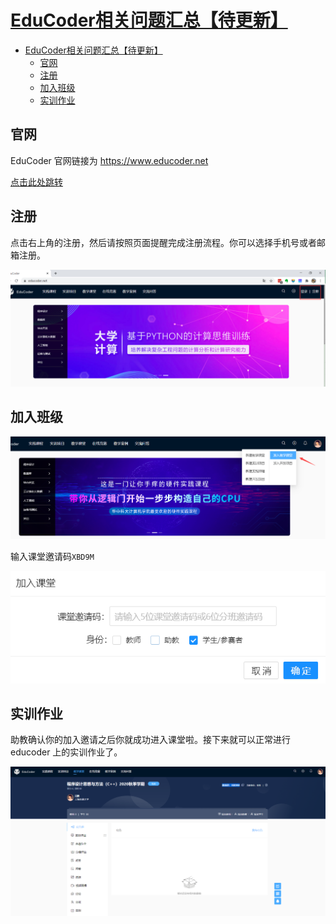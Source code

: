 # [EduCoder相关问题汇总【待更新】](https://github.com/OneForward/TACpp/blob/master/tutorials/EduCoder.md)

- [EduCoder相关问题汇总【待更新】](#educoder相关问题汇总待更新)
  - [官网](#官网)
  - [注册](#注册)
  - [加入班级](#加入班级)
  - [实训作业](#实训作业)

## 官网 
EduCoder 官网链接为 https://www.educoder.net

[点击此处跳转 ](https://www.educoder.net)

## 注册

点击右上角的注册，然后请按照页面提醒完成注册流程。你可以选择手机号或者邮箱注册。

![](imgs/edu-register.png)

## 加入班级

![](imgs/edu_join_class.png) 

输入课堂邀请码`XBD9M`

![](imgs/edu_join_class_invite_code.png)

## 实训作业

助教确认你的加入邀请之后你就成功进入课堂啦。接下来就可以正常进行 educoder 上的实训作业了。

![](imgs/edu_hw.png)
